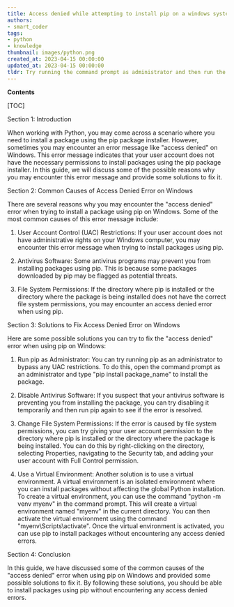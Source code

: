 ```yaml
---
title: Access denied while attempting to install pip on a windows system
authors:
- smart_coder
tags:
- python
- knowledge
thumbnail: images/python.png
created_at: 2023-04-15 00:00:00
updated_at: 2023-04-15 00:00:00
tldr: Try running the command prompt as administrator and then run the `pip install` command again.
---
```


**Contents**

[TOC]

Section 1: Introduction

When working with Python, you may come across a scenario where you need to install a package using the pip package installer. However, sometimes you may encounter an error message like "access denied" on Windows. This error message indicates that your user account does not have the necessary permissions to install packages using the pip package installer. In this guide, we will discuss some of the possible reasons why you may encounter this error message and provide some solutions to fix it.

Section 2: Common Causes of Access Denied Error on Windows

There are several reasons why you may encounter the "access denied" error when trying to install a package using pip on Windows. Some of the most common causes of this error message include:

1. User Account Control (UAC) Restrictions: If your user account does not have administrative rights on your Windows computer, you may encounter this error message when trying to install packages using pip.

2. Antivirus Software: Some antivirus programs may prevent you from installing packages using pip. This is because some packages downloaded by pip may be flagged as potential threats.

3. File System Permissions: If the directory where pip is installed or the directory where the package is being installed does not have the correct file system permissions, you may encounter an access denied error when using pip.

Section 3: Solutions to Fix Access Denied Error on Windows

Here are some possible solutions you can try to fix the "access denied" error when using pip on Windows:

1. Run pip as Administrator: You can try running pip as an administrator to bypass any UAC restrictions. To do this, open the command prompt as an administrator and type "pip install package_name" to install the package.

2. Disable Antivirus Software: If you suspect that your antivirus software is preventing you from installing the package, you can try disabling it temporarily and then run pip again to see if the error is resolved.

3. Change File System Permissions: If the error is caused by file system permissions, you can try giving your user account permission to the directory where pip is installed or the directory where the package is being installed. You can do this by right-clicking on the directory, selecting Properties, navigating to the Security tab, and adding your user account with Full Control permission.

4. Use a Virtual Environment: Another solution is to use a virtual environment. A virtual environment is an isolated environment where you can install packages without affecting the global Python installation. To create a virtual environment, you can use the command "python -m venv myenv" in the command prompt. This will create a virtual environment named "myenv" in the current directory. You can then activate the virtual environment using the command "myenv\Scripts\activate". Once the virtual environment is activated, you can use pip to install packages without encountering any access denied errors.

Section 4: Conclusion

In this guide, we have discussed some of the common causes of the "access denied" error when using pip on Windows and provided some possible solutions to fix it. By following these solutions, you should be able to install packages using pip without encountering any access denied errors.
